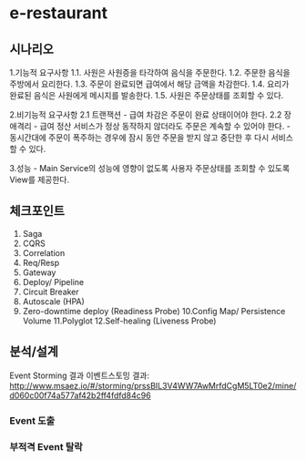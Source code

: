 # e-restaurant


## 시나리오

  1.기능적 요구사항
    1.1. 사원은 사원증을 타각하여 음식을 주문한다.
    1.2. 주문한 음식을 주방에서 요리한다.
    1.3. 주문이 완료되면 급여에서 해당 금액을 차감한다.
    1.4. 요리가 완료된 음식은 사원에게 메시지를 발송한다.
    1.5. 사원은 주문상태를 조회할 수 있다.

  2.비기능적 요구사항
    2.1 트랜잭션
      - 급여 차감은 주문이 완료 상태이어야 한다.
    2.2 장애격리
      - 급여 정산 서비스가 정상 동작하지 않더라도 주문은 계속할 수 있어야 한다.
      - 동시간대에 주문이 폭주하는 경우에 잠시 동안 주문을 받지 않고 중단한 후 다시 서비스 할 수 있다.

  3.성능
    - Main Service의 성능에 영향이 없도록 사용자 주문상태를 조회할 수 있도록 View를 제공한다.


## 체크포인트

  1. Saga
  2. CQRS
  3. Correlation
  4. Req/Resp
  5. Gateway
  6. Deploy/ Pipeline
  7. Circuit Breaker
  8. Autoscale (HPA)
  9. Zero-downtime deploy (Readiness Probe)
  10.Config Map/ Persistence Volume
  11.Polyglot
  12.Self-healing (Liveness Probe)

## 분석/설계

Event Storming 결과
이벤트스토밍 결과: http://www.msaez.io/#/storming/prssBIL3V4WW7AwMrfdCgM5LT0e2/mine/d060c00f74a577af42b2ff4fdfd84c96


### Event 도출


### 부적격 Event 탈락

